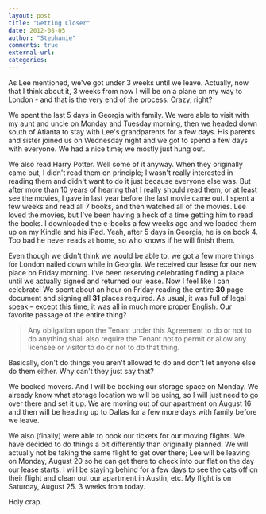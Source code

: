 ```yaml
---
layout: post
title: "Getting Closer"
date: 2012-08-05
author: "Stephanie"
comments: true
external-url: 
categories: 
---
```


As Lee mentioned, we've got under 3 weeks until we leave. Actually, now that I think about it, 3 weeks from now I will be on a plane on my way to London - and that is the very end of the process. Crazy, right? 

We spent the last 5 days in Georgia with family. We were able to visit with my aunt and uncle on Monday and Tuesday morning, then we headed down south of Atlanta to stay with Lee's grandparents for a few days. His parents and sister joined us on Wednesday night and we got to spend a few days with everyone. We had a nice time; we mostly just hung out. 

We also read Harry Potter. Well some of it anyway. When they originally came out, I didn't read them on principle; I wasn't really interested in reading them and didn't want to do it just because everyone else was. But after more than 10 years of hearing that I really should read them, or at least see the movies, I gave in last year before the last movie came out. I spent a few weeks and read all 7 books, and then watched all of the movies. Lee loved the movies, but I've been having a heck of a time getting him to read the books. I downloaded the e-books a few weeks ago and we loaded them up on my Kindle and his iPad. Yeah, after 5 days in Georgia, he is on book 4. Too bad he never reads at home, so who knows if he will finish them.

Even though we didn't think we would be able to, we got a few more things for London nailed down while in Georgia. We received our lease for our new place on Friday morning. I've been reserving celebrating finding a place until we actually signed and returned our lease. Now I feel like I can celebrate! We spent about an hour on Friday reading the entire **30** page document and signing all **31** places required. As usual, it was full of legal speak – except this time, it was all in much more proper English.  Our favorite passage of the entire thing?

> Any obligation upon the Tenant under this Agreement to do or not to do anything shall also require the Tenant not to permit or allow any licensee or visitor to do or not to do that thing.

Basically, don't do things you aren't allowed to do and don't let anyone else do them either. Why can't they just say that?

We booked movers. And I will be booking our storage space on Monday. We already know what storage location we will be using, so I will just need to go over there and set it up. We are moving out of our apartment on August 16 and then will be heading up to Dallas for a few more days with family before we leave.

We also (finally) were able to book our tickets for our moving flights. We have decided to do things a bit differently than originally planned. We will actually not be taking the same flight to get over there; Lee will be leaving on Monday, August 20 so he can get there to check into our flat on the day our lease starts. I will be staying behind for a few days to see the cats off on their flight and clean out our apartment in Austin, etc. My flight is on Saturday, August 25. 3 weeks from today.

Holy crap.
